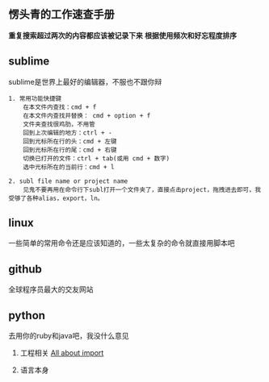 **愣头青的工作速查手册**
--------------
**重复搜索超过两次的内容都应该被记录下来**
**根据使用频次和好忘程度排序**
## sublime ##
sublime是世界上最好的编辑器，不服也不跟你辩

	1. 常用功能快捷键
		在本文件内查找：cmd + f
		在本文件内查找并替换： cmd + option + f
		文件夹查找很鸡肋，不用管
		回到上次编辑的地方：ctrl + -
		回到光标所在行的头：cmd + 左键
		回到光标所在行的尾：cmd + 右键
		切换已打开的文件：ctrl + tab(或用 cmd + 数字)
		选中光标所在的当前行：cmd + l
			 
	2. subl file name or project name
		见鬼不要再用在命令行下subl打开一个文件夹了，直接点击project，拖拽进去即可，我受够了各种alias，export，ln。

## linux ##
一些简单的常用命令还是应该知道的，一些太复杂的命令就直接用脚本吧

## github ##
全球程序员最大的交友网站

## python ##
去用你的ruby和java吧，我没什么意见

 1. 工程相关
		 [All about import](http://www.codingpy.com/article/python-import-101/?)
		
 2. 语言本身
	